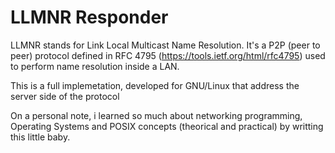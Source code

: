 # LLMNR Responder
LLMNR stands for Link Local Multicast Name Resolution. It's a P2P (peer to peer) protocol defined in RFC 4795 (https://tools.ietf.org/html/rfc4795) used to perform name resolution inside a LAN.

This is a full implemetation, developed for GNU/Linux that address the server side of the protocol 

On a personal note, i learned so much about networking programming, Operating Systems and POSIX concepts (theorical and practical) by writting this little baby.
